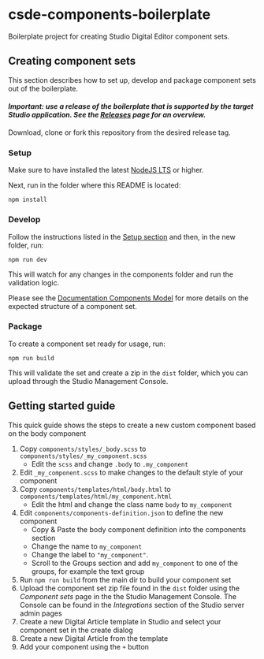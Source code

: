 # csde-components-boilerplate

Boilerplate project for creating Studio Digital Editor component sets.

## Creating component sets

This section describes how to set up, develop and package component sets out of the boilerplate.

#### _Important: use a release of the boilerplate that is supported by the target Studio application. See the [Releases](/../../releases) page for an overview._

Download, clone or fork this repository from the desired release tag.

### Setup

Make sure to have installed the latest [NodeJS LTS](https://nodejs.org/) or higher.

Next, run in the folder where this README is located:

```console
npm install
```

### Develop

Follow the instructions listed in the [Setup section](#setup) and then, in the new folder, run:

```console
npm run dev
```

This will watch for any changes in the components folder and run the validation logic.

Please see the [Documentation Components Model](docs/OVERVIEW.md) for more details on the expected structure of a component set.

### Package

To create a component set ready for usage, run:

```console
npm run build
```

This will validate the set and create a zip in the `dist` folder, which you can upload through the Studio Management Console.

## Getting started guide

This quick guide shows the steps to create a new custom component based on the body component

1. Copy `components/styles/_body.scss` to `components/styles/_my_component.scss`
    - Edit the `scss` and change `.body` to `.my_component`
1. Edit `_my_component.scss` to make changes to the default style of your component
1. Copy `components/templates/html/body.html` to `components/templates/html/my_component.html`
    - Edit the html and change the class name `body` to `my_component`
1. Edit `components/components-definition.json` to define the new component
    - Copy & Paste the body component definition into the components section
    - Change the name to `my_component`
    - Change the label to `"my_component"`.
    - Scroll to the Groups section and add `my_component` to one of the groups, for example the text group
1. Run `npm run build` from the main dir to build your component set
1. Upload the component set zip file found in the `dist` folder using the _Component sets_ page in the the Studio Management Console. The Console can be found in the _Integrations_ section of the Studio server admin pages
1. Create a new Digital Article template in Studio and select your component set in the create dialog
1. Create a new Digital Article from the template
1. Add your component using the `+` button
